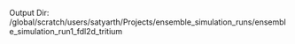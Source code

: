 Output Dir: /global/scratch/users/satyarth/Projects/ensemble_simulation_runs/ensemble_simulation_run1_fdl2d_tritium
